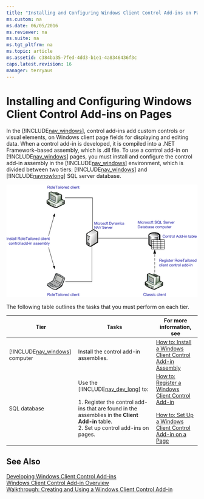```yaml
---
title: "Installing and Configuring Windows Client Control Add-ins on Pages"
ms.custom: na
ms.date: 06/05/2016
ms.reviewer: na
ms.suite: na
ms.tgt_pltfrm: na
ms.topic: article
ms.assetid: c384ba35-7fed-4dd3-b1e1-4a8346436f3c
caps.latest.revision: 16
manager: terryaus
---
```

# Installing and Configuring Windows Client Control Add-ins on Pages
In the [!INCLUDE[nav_windows](includes/nav_windows_md.md)], control add\-ins add custom controls or visual elements, on Windows client page fields for displaying and editing data. When a control add\-in is developed, it is compiled into a .NET Framework–based assembly, which is .dll file. To use a control add\-in on [!INCLUDE[nav_windows](includes/nav_windows_md.md)] pages, you must install and configure the control add\-in assembly in the [!INCLUDE[nav_windows](includes/nav_windows_md.md)] environment, which is divided between two tiers: [!INCLUDE[nav_windows](includes/nav_windows_md.md)] and [!INCLUDE[navnowlong](includes/navnowlong_md.md)] SQL server database.  
  
 ![RoleTailored client control add&#45;in installation](media/NAVRTCControlAddinInstall.png "NAVRTCControlAddinInstall")  
  
 The following table outlines the tasks that you must perform on each tier.  
  
|Tier|Tasks|For more information, see|  
|----------|-----------|-------------------------------|  
|[!INCLUDE[nav_windows](includes/nav_windows_md.md)] computer|Install the control add\-in assemblies.|[How to: Install a Windows Client Control Add\-in Assembly](../Topic/How%20to:%20Install%20a%20Windows%20Client%20Control%20Add-in%20Assembly.md)|  
|SQL database|Use the [!INCLUDE[nav_dev_long](includes/nav_dev_long_md.md)] to:<br /><br /> 1.  Register the control add\-ins that are found in the assemblies in the **Client Add\-in** table.<br />2.  Set up control add\-ins on pages.|[How to: Register a Windows Client Control Add\-in](../Topic/How%20to:%20Register%20a%20Windows%20Client%20Control%20Add-in.md)<br /><br /> [How to: Set Up a Windows Client Control Add\-in on a Page](../Topic/How%20to:%20Set%20Up%20a%20Windows%20Client%20Control%20Add-in%20on%20a%20Page.md)|  
  
## See Also  
 [Developing Windows Client Control Add\-ins](Developing-Windows-Client-Control-Add-ins.md)   
 [Windows Client Control Add\-in Overview](Windows-Client-Control-Add-in-Overview.md)   
 [Walkthrough: Creating and Using a Windows Client Control Add\-in](../Topic/Walkthrough:%20Creating%20and%20Using%20a%20Windows%20Client%20Control%20Add-in.md)